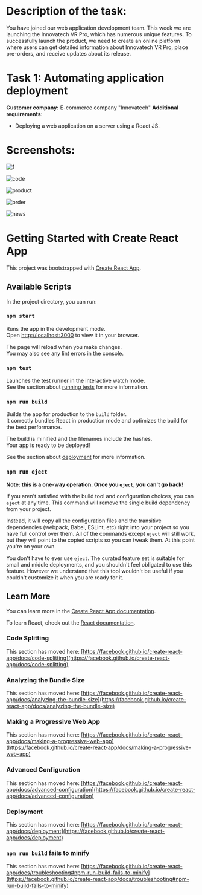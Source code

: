 # Description of the task:
You have joined our web application development team. This week we are launching the Innovatech VR Pro, which has numerous unique features. To successfully launch the product, we need to create an online platform where users can get detailed information about Innovatech VR Pro, place pre-orders, and receive updates about its release.

# Task 1: Automating application deployment

**Customer company:** E-commerce company "Innovatech"
**Additional requirements:**

- Deploying a web application on a server using a React JS.
# Screenshots:

![1](https://github.com/atabaev1/situationTask2/assets/105366009/372ae4d9-70e6-42d5-bcfa-8aa943e2f259)

![code](https://github.com/atabaev1/situationTask2/assets/105366009/ae550258-e63c-40b1-8c0c-1074d3971731)

![product](https://github.com/atabaev1/situationTask2/assets/105366009/a14fb329-8c28-4d32-8e01-4bf8f0791ef3)

![order](https://github.com/atabaev1/situationTask2/assets/105366009/9b9463b5-acb9-455e-92a7-84eee7afb2ed)

![news](https://github.com/atabaev1/situationTask2/assets/105366009/fad51244-ae89-40a7-9172-01b52a95b7a8)















# Getting Started with Create React App

This project was bootstrapped with [Create React App](https://github.com/facebook/create-react-app).

## Available Scripts

In the project directory, you can run:

### `npm start`

Runs the app in the development mode.\
Open [http://localhost:3000](http://localhost:3000) to view it in your browser.

The page will reload when you make changes.\
You may also see any lint errors in the console.

### `npm test`

Launches the test runner in the interactive watch mode.\
See the section about [running tests](https://facebook.github.io/create-react-app/docs/running-tests) for more information.

### `npm run build`

Builds the app for production to the `build` folder.\
It correctly bundles React in production mode and optimizes the build for the best performance.

The build is minified and the filenames include the hashes.\
Your app is ready to be deployed!

See the section about [deployment](https://facebook.github.io/create-react-app/docs/deployment) for more information.

### `npm run eject`

**Note: this is a one-way operation. Once you `eject`, you can't go back!**

If you aren't satisfied with the build tool and configuration choices, you can `eject` at any time. This command will remove the single build dependency from your project.

Instead, it will copy all the configuration files and the transitive dependencies (webpack, Babel, ESLint, etc) right into your project so you have full control over them. All of the commands except `eject` will still work, but they will point to the copied scripts so you can tweak them. At this point you're on your own.

You don't have to ever use `eject`. The curated feature set is suitable for small and middle deployments, and you shouldn't feel obligated to use this feature. However we understand that this tool wouldn't be useful if you couldn't customize it when you are ready for it.

## Learn More

You can learn more in the [Create React App documentation](https://facebook.github.io/create-react-app/docs/getting-started).

To learn React, check out the [React documentation](https://reactjs.org/).

### Code Splitting

This section has moved here: [https://facebook.github.io/create-react-app/docs/code-splitting](https://facebook.github.io/create-react-app/docs/code-splitting)

### Analyzing the Bundle Size

This section has moved here: [https://facebook.github.io/create-react-app/docs/analyzing-the-bundle-size](https://facebook.github.io/create-react-app/docs/analyzing-the-bundle-size)

### Making a Progressive Web App

This section has moved here: [https://facebook.github.io/create-react-app/docs/making-a-progressive-web-app](https://facebook.github.io/create-react-app/docs/making-a-progressive-web-app)

### Advanced Configuration

This section has moved here: [https://facebook.github.io/create-react-app/docs/advanced-configuration](https://facebook.github.io/create-react-app/docs/advanced-configuration)

### Deployment

This section has moved here: [https://facebook.github.io/create-react-app/docs/deployment](https://facebook.github.io/create-react-app/docs/deployment)

### `npm run build` fails to minify

This section has moved here: [https://facebook.github.io/create-react-app/docs/troubleshooting#npm-run-build-fails-to-minify](https://facebook.github.io/create-react-app/docs/troubleshooting#npm-run-build-fails-to-minify)
